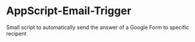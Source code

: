 # AppScript-Email-Trigger
Small script to automatically send the answer of a Google Form to specific recipent 
